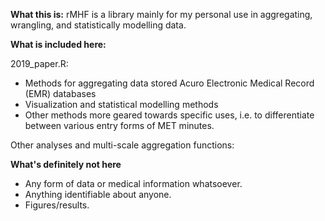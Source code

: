 **What this is:**
rMHF is a library mainly for my personal use in aggregating, wrangling, and statistically modelling data.

**What is included here:**

2019_paper.R:
 - Methods for aggregating data stored Acuro Electronic Medical Record (EMR) databases
 - Visualization and statistical modelling methods
 - Other methods more geared towards specific uses, i.e. to differentiate between various entry forms of MET minutes.

Other analyses and multi-scale aggregation functions: 
 
**What's definitely not here**
 - Any form of data or medical information whatsoever.
 - Anything identifiable about anyone.
 - Figures/results.

